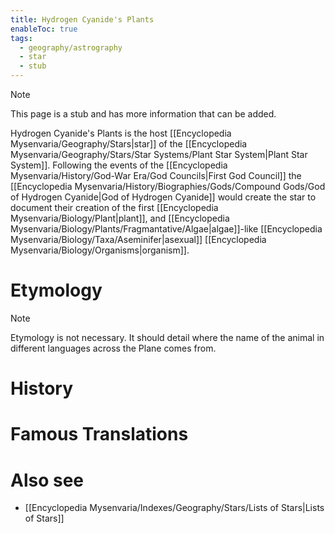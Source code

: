 ```yaml
---
title: Hydrogen Cyanide's Plants
enableToc: true
tags:
  - geography/astrography
  - star
  - stub
---
```


> [!note]
> This page is a stub and has more information that can be added.

Hydrogen Cyanide's Plants is the host [[Encyclopedia Mysenvaria/Geography/Stars|star]] of the [[Encyclopedia Mysenvaria/Geography/Stars/Star Systems/Plant Star System|Plant Star System]]. Following the events of the [[Encyclopedia Mysenvaria/History/God-War Era/God Councils|First God Council]] the [[Encyclopedia Mysenvaria/History/Biographies/Gods/Compound Gods/God of Hydrogen Cyanide|God of Hydrogen Cyanide]] would create the star to document their creation of the first [[Encyclopedia Mysenvaria/Biology/Plant|plant]], and [[Encyclopedia Mysenvaria/Biology/Plants/Fragmantative/Algae|algae]]-like [[Encyclopedia Mysenvaria/Biology/Taxa/Aseminifer|asexual]] [[Encyclopedia Mysenvaria/Biology/Organisms|organism]].
# Etymology

> [!note]
> Etymology is not necessary. It should detail where the name of the animal in different languages across the Plane comes from.
# History

# Famous Translations

# Also see
- [[Encyclopedia Mysenvaria/Indexes/Geography/Stars/Lists of Stars|Lists of Stars]]
